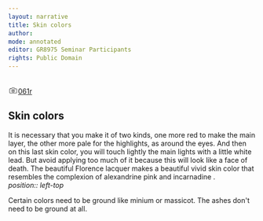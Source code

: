 ```yaml
---
layout: narrative
title: Skin colors
author:
mode: annotated
editor: GR8975 Seminar Participants
rights: Public Domain
---
```


 <br/><a href="http://gallica.bnf.fr/ark:/12148/btv1b10500001g/f127.image"><img src="../assets/photo-icon.png" alt="folio images" style="display:inline-block; margin-bottom:-3px;">061r</a><br/> 
## Skin colors

 
It is necessary that you make it of two kinds, one more red to make the main layer, the other more pale for the highlights, as around the eyes. And then on this last skin color, you will touch lightly the main lights with a little white lead. But avoid applying too much of it because this will look like a face of death. The beautiful Florence lacquer makes a beautiful vivid skin color that resembles the complexion of alexandrine pink and incarnadine
. 
*position:: left-top*

 Certain colors need to be ground like minium or massicot. The ashes don't need to be ground at all.
 